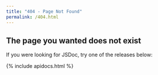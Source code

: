 ```yaml
---
title: "404 - Page Not Found"
permalink: /404.html
---
```


## The page you wanted does not exist

If you were looking for JSDoc, try one of the releases below:

{% include apidocs.html %}
